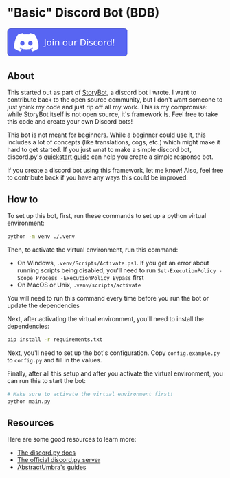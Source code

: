 # "Basic" Discord Bot (BDB)

<a href="https://discord.gg/a28VUkyrxp"><img src="https://raw.githubusercontent.com/2br-2b/2br-2b/main/Join%20our%20discord%20icon.svg" alt= "Join our Discord!" width="280" ></a>

## About

This started out as part of [StoryBot](https://discord.com/application-directory/623698680574115841), a discord bot I wrote. I want to contribute back to the open source community, but I don't want someone to just yoink my code and just rip off all my work. This is my compromise: while StoryBot itself is not open source, it's framework is. Feel free to take this code and create your own Discord bots!

This bot is not meant for beginners. While a beginner could use it, this includes a lot of concepts (like translations, cogs, etc.) which might make it hard to get started. If you just wnat to make a simple discord bot, discord.py's [quickstart guide](https://discordpy.readthedocs.io/en/latest/quickstart.html) can help you create a simple response bot.

If you create a discord bot using this framework, let me know! Also, feel free to contribute back if you have any ways this could be improved.

## How to

To set up this bot, first, run these commands to set up a python virtual environment:

```bash
python -m venv ./.venv
```

Then, to activate the virtual environment, run this command:

- On Windows, `.venv/Scripts/Activate.ps1`. If you get an error about running scripts being disabled, you'll need to run `Set-ExecutionPolicy -Scope Process -ExecutionPolicy Bypass` first
- On MacOS or Unix, `.venv/scripts/activate`

You will need to run this command every time before you run the bot or update the dependencies

Next, after activating the virtual environment, you'll need to install the dependencies:

```bash
pip install -r requirements.txt
```

Next, you'll need to set up the bot's configuration. Copy `config.example.py` to `config.py` and fill in the values.

Finally, after all this setup and after you activate the virtual environment, you can run this to start the bot:

```bash
# Make sure to activate the virtual environment first!
python main.py
```

## Resources

Here are some good resources to learn more:

- [The discord.py docs](https://discordpy.readthedocs.io/en/latest/)
- [The official discord.py server](https://discord.gg/r3sSKJJ)
- [AbstractUmbra's guides](https://about.abstractumbra.dev/dpy)